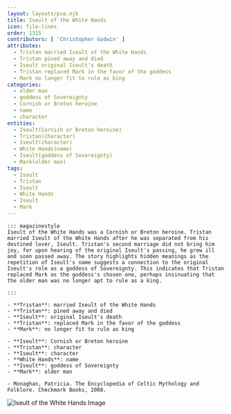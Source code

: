 ```yaml
---
layout: layouts/pce.njk
title: Iseult of the White Hands
icon: file-lines
order: 1315
contributors: [ 'Christopher Godwin' ]
attributes:
  - Tristan married Iseult of the White Hands
  - Tristan pined away and died
  - Iseult original Iseult's death
  - Tristan replaced Mark in the favor of the goddess
  - Mark no longer fit to rule as king
categories:
  - older man
  - goddess of Sovereignty
  - Cornish or Breton heroine
  - name
  - character
entities:
  - Iseult(Cornish or Breton heroine)
  - Tristan(character)
  - Iseult(character)
  - White Hands(name)
  - Iseult(goddess of Sovereignty)
  - Mark(older man)
tags:
  - Iseult
  - Tristan
  - Iseult
  - White Hands
  - Iseult
  - Mark
---
```

``` tab [group1:Info]
::: magazinestyle
Iseult of the White Hands was a Cornish or Breton heroine. Tristan married Iseult of the White Hands after he was separated from his destined lover, Iseult. Tristan's second marriage did not bring him joy, for upon hearing of the original Iseult's passing, he grew ill and soon passed away. The story highlights hidden meanings as the repetition of Iseult's name suggests a connection to the original Iseult's role as a goddess of Sovereignty. This indicates that Tristan replaced Mark as the goddess's chosen one, perhaps insinuating that the older man was no longer apt to rule as a king.

:::
```
``` tab [group1:Attributes]
- **Tristan**: married Iseult of the White Hands
- **Tristan**: pined away and died
- **Iseult**: original Iseult's death
- **Tristan**: replaced Mark in the favor of the goddess
- **Mark**: no longer fit to rule as king
```
``` tab [group1:Entities]
- **Iseult**: Cornish or Breton heroine
- **Tristan**: character
- **Iseult**: character
- **White Hands**: name
- **Iseult**: goddess of Sovereignty
- **Mark**: older man
```
``` tab [group1:Sources]
- Monaghan, Patricia. The Encyclopedia of Celtic Mythology and Folklore. Checkmark Books, 2008.
```
![Iseult of the White Hands Image](https://upload.wikimedia.org/wikipedia/commons/2/2a/Gaston_Brussiere23.jpg)
